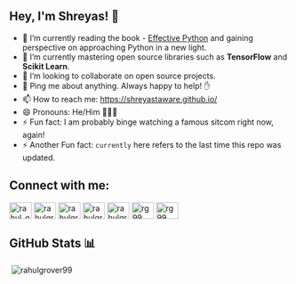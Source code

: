 <!--
### Hi there 


**shreyastaware/shreyastaware** is a ✨ _special_ ✨ repository because its `README.md` (this file) appears on your GitHub profile.

Here are some ideas to get you started:

- 🔭 I’m currently working on ...
- 🌱 I’m currently learning ...
- 👯 I’m looking to collaborate on ...
- 🤔 I’m looking for help with ...
- 💬 Ask me about ...
- 📫 How to reach me: ...
- 😄 Pronouns: ...
- ⚡ Fun fact: ...

 <img src="https://shreyastaware.github.io/images/hey.gif" width="32px">

-->

## Hey, I'm Shreyas! 👋

* 🔭  I’m currently reading the book - [Effective Python](https://effectivepython.com/) and gaining perspective on approaching Python in a new light.
* 🌱  I’m currently mastering open source libraries such as **TensorFlow** and **Scikit Learn**.
* 👯  I’m looking to collaborate on open source projects.
* 💬  Ping me about anything. Always happy to help! ✋
* 📫  How to reach me: https://shreyastaware.github.io/
* 😄  Pronouns: He/Him 🙍🏻‍♂️
* ⚡  Fun fact: I am probably binge watching a famous sitcom right now, again!
* ⚡  Another Fun fact: `currently` here refers to the last time this repo was updated.

## Connect with me: 
<p align="left">
<a href="https://twitter.com/shreyastaware" target="blank"><img align="center" src="https://cdn.jsdelivr.net/npm/simple-icons@v3/icons/twitter.svg" alt="rahul_grover99" height="30" width="40" /></a>
<a href="https://linkedin.com/in/shreyastaware" target="blank"><img align="center" src="https://cdn.jsdelivr.net/npm/simple-icons@v3/icons/linkedin.svg" alt="rahulgrover99" height="30" width="40" /></a>
<a href="https://fb.com/shreyasstaware" target="blank"><img align="center" src="https://cdn.jsdelivr.net/npm/simple-icons@v3/icons/facebook.svg" alt="rahulgrover1999" height="30" width="40" /></a>
<a href="https://www.codechef.com/users/shreyastaware" target="blank"><img align="center" src="https://cdn.jsdelivr.net/npm/simple-icons@3.1.0/icons/codechef.svg" alt="rahulgrover99" height="30" width="40" /></a>
<a href="https://www.hackerrank.com/shreyastaware" target="blank"><img align="center" src="https://cdn.jsdelivr.net/npm/simple-icons@v3/icons/hackerrank.svg" alt="rahulgrover99" height="30" width="40" /></a>
<a href="https://codeforces.com/profile/shreyastaware" target="blank"><img align="center" src="https://cdn.jsdelivr.net/npm/simple-icons@3.0.1/icons/codeforces.svg" alt="rg99" height="30" width="40" /></a>
<a href="https://www.topcoder.com/members/shreyastaware" target="blank"><img align="center" src="https://cdn.jsdelivr.net/npm/simple-icons@3.0.1/icons/topcoder.svg" alt="rg99" height="30" width="40" /></a>
</p>

## GitHub Stats 📊
<p>&nbsp;<img align="center" src="https://github-readme-stats.vercel.app/api?username=shreyastaware&show_icons=true&locale=en" alt="rahulgrover99" /></p>

